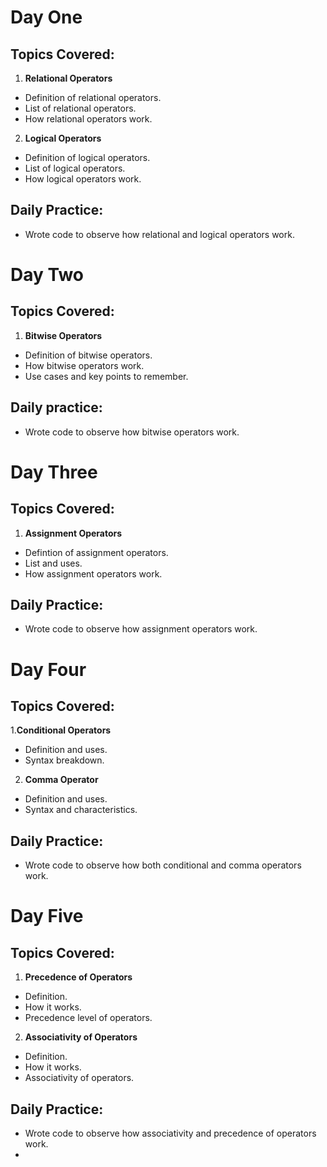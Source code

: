 # Day One

## Topics Covered:
1. **Relational Operators**
- Definition of relational operators.
- List of relational operators.
- How relational operators work.

2. **Logical Operators**
- Definition of logical operators.
- List of logical operators.
- How logical operators work.

## Daily Practice:
- Wrote code to observe how relational and logical operators work.

# Day Two

## Topics Covered:
1. **Bitwise Operators**
- Definition of bitwise operators.
- How bitwise operators work.
- Use cases and key points to remember.

## Daily practice:
- Wrote code to observe how bitwise operators work.

# Day Three

## Topics Covered:
1. **Assignment Operators**
- Defintion of assignment operators.
- List and uses.
- How assignment operators work.

## Daily Practice: 
- Wrote code to observe how assignment operators work.

# Day Four

## Topics Covered:
1.**Conditional Operators**
- Definition and uses.
- Syntax breakdown.

2. **Comma Operator**
- Definition and uses.
- Syntax and characteristics.

## Daily Practice:
- Wrote code to observe how both conditional and comma operators work.

# Day Five

## Topics Covered:
1. **Precedence of Operators**
- Definition.
- How it works.
- Precedence level of operators.

2. **Associativity of Operators**
- Definition.
- How it works.
- Associativity of operators.

## Daily Practice:
- Wrote code to observe how associativity and precedence of operators work.
- 